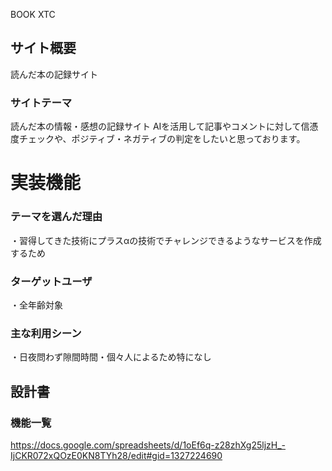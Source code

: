 BOOK XTC
## サイト概要
読んだ本の記録サイト

### サイトテーマ
読んだ本の情報・感想の記録サイト
AIを活用して記事やコメントに対して信憑度チェックや、ポジティブ・ネガティブの判定をしたいと思っております。

# 実装機能

### テーマを選んだ理由
・習得してきた技術にプラスαの技術でチャレンジできるようなサービスを作成するため

### ターゲットユーザ
・全年齢対象

### 主な利用シーン
・日夜問わず隙間時間・個々人によるため特になし

## 設計書

### 機能一覧
<https://docs.google.com/spreadsheets/d/1oEf6q-z28zhXg25ljzH_-IjCKR072xQOzE0KN8TYh28/edit#gid=1327224690>
